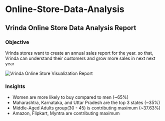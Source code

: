 # Online-Store-Data-Analysis
## Vrinda Online Store Data Analysis Report

### Objective
Vrinda stores want to create an annual sales report for the year. so that, Vrinda can understand their customers and grow more sales in next next year

![Vrinda Online Store Visualization Report](https://github.com/SrikanthCeela/Online-Store-Data-Analysis/assets/107699295/861e3a2c-b5ea-4a3f-9c3f-60150f0be57d)

### Insights
<ul>
  <li>Women are more likely to buy compared to men (~65%)</li>
  <li>Maharashtra, Karnataka, and Uttar Pradesh are the top 3 states (~35%)</li>
  <li>Middle-Aged Adults group(30 - 45) is contributing maximum (~37.63%) </li>
  <li>Amazon, Flipkart, Myntra are contributing maximum</li>
</ul>

